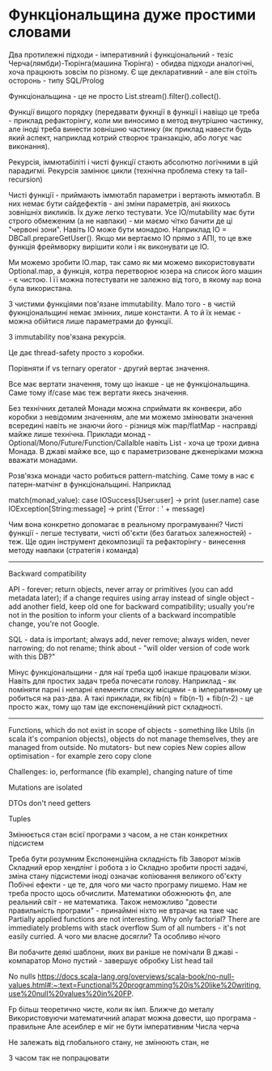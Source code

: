 # Функціональщина дуже простими словами

Два протилежні підходи - імперативний і функціональний - тезіс Черча(лямбди)-Тюрінга(машина Тюрінга) - обидва підходи аналогічні, хоча працюють зовсім по різному.
Є ще декларативний - але він стоїть осторонь - типу SQL/Prolog

Функціональщина - це не просто List.stream().filter().collect(). 

Функції вищого порядку (передавати фукнції в функції і навіщо це треба - приклад рефакторінгу, коли ми виносимо в метод внутрішню частинку, але іноді треба винести зовнішню частинку (як приклад навести будь який аспект, наприклад котрий створює транзакцію, або логує час виконання).

Рекурсія, іммютабіліті і чисті функції стають абсолютно логічними в цій парадигмі.
Рекурсія замінює цикли (технічна проблема стеку та tail-recursion)

Чисті функції - приймають іммютабл параметри і вертають іммютабл. В них немає бути сайдефектів - ані зміни параметрів, ані якихось зовнішніх викликів.
Їх дуже легко тестувати. 
Усе ІО/mutability має бути строго обмеженим (а не навпаки) - ми маємо чітко бачити де ці "червоні зони".
Навіть ІО може бути монадою. Наприклад IO<User> = DBCall.prepareGetUser(). Якщо ми вертаємо IO прямо з АПІ, то це вже функція фреймворку вирішити коли і як виконувати це ІО.

Ми можемо зробити IO.map, так само як ми можемо використовувати Optional.map, а функція, котра перетворює юзера на список його машин - є чистою. І її можна потестувати не залежно від того, в якому `map` вона була використана.

З чистими функціями пов'язане immutability.
Мало того - в чистій фукнціональщині немає змінних, лише константи. А то й їх немає - можна обійтися лише параметрами до функції.

З immutability пов'язана рекурсія. 

Це дає thread-safety просто з коробки.

Порівняти if vs ternary operator - другий вертає значення.

Все має вертати значення, тому що інакше - це не функціональщина. Саме тому if/case має теж вертати якесь значення.

Без технічних деталей
Монади можна сприймати як конвеєри, або коробки з невідомим значенням, але ми можемо змінювати значення всередині навіть не знаючи його - різниця між map/flatMap - насправді майже лише технічна.
Приклади монад - Optional/Mono/Future/Function/Callalble навіть List - хоча це трохи дивна Монада. 
В джаві майже все, що є параметризоване дженеріками можна вважати монадами.

Розв'язка монади часто робиться pattern-matching. Саме тому в нас є патерн-матчінг в функціональщині. Наприклад

match(monad_value):
   case IOSuccess[User:user] -> print (user.name)
   case IOException[String:message] -> print ('Error : ' + message)

Чим вона конкретно допомагає в реальному програмуванні? Чисті функції - легше тестувати, чисті об'єкти (без багатьох залежностей) - теж.
Ще один інструмент декомпозиції та рефакторінгу - винесення методу навпаки (стратегія і команда)

--------------------

Backward compatibility

API - forever; return objects, never array or primitives (you can add metadata later); if a change requires using array instead of single object - add another field, keep old one for backward compatibility; usually you're not in the position to inform your clients of a backward incompatible change, you're not Google.

SQL - data is important; always add, never remove; always widen, never narrowing; do not rename; think about - "will older version of code work with this DB?"




Мінус функціональщини - для наї треба щоб інакше працювали мізки. Навіть для простих задач треба почесати голову. Наприклад - як поміняти парні і непарні елементи списку місцями - в імперативному це робиться на раз-два. А такі приклади, як fib(n) = fib(n-1) + fib(n-2) - це просто жах, тому що там іде експоненційний ріст складності.

-------------

Functions, which do not exist in scope of objects - something like Utils (in scala it's companion objects), objects do not manage themselves, they are managed from outside. No mutators- but new copies
New copies allow optimisation - for example zero copy clone

Challenges: io, performance (fib example), changing nature of time

Mutations are isolated

DTOs don't need getters

Tuples

Змінюється стан всієї програми з часом, а не стан конкретних підсистем

Треба бути розумним
Експоненційна складність fib
Заворот мізків
Складний ерор хендлінг і робота з io
Складно зробити прості задачі, зміна стану підсистеми іноді означає копіювання великого об'єкту
Побічні ефекти - це те, для чого ми часто програму пишемо. Нам не треба просто щось обчислити. Математики обожнюють фп, але реальний світ - не математика. Також неможливо "довести правильність програми" - принаймні ніхто не втрачає на таке час
Partially applied functions are not interesting.
Why only factorial? There are immediately problems with stack overflow
Sum of all numbers - it's not easily curried. А чого ми власне досягли? Та особливо нічого

Ви побачите деякі шаблони, яких ви раніше не помічали
В джаві - компаратор
Моно пустий - завершує обробку
List head tail

No nulls
https://docs.scala-lang.org/overviews/scala-book/no-null-values.html#:~:text=Functional%20programming%20is%20like%20writing,use%20null%20values%20in%20FP.

Fp більш теоретично чисте, коли як імп. Ближче до металу
Використовуючи математичний апарат можна довести, що програма - правильне
Але асеиблер е міг не бути імперативним
Числа черча

Не залежать від глобального стану, не змінюють стан, не

З часом так не попрацювати 
